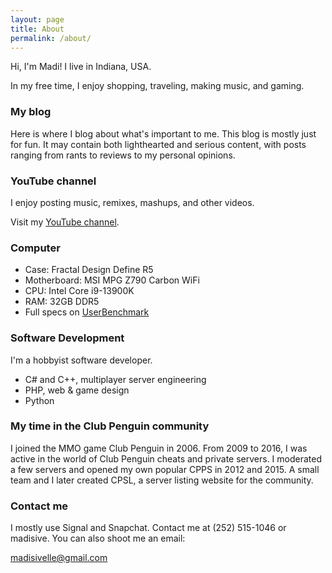 ```yaml
---
layout: page
title: About
permalink: /about/
---
```


Hi, I'm Madi! I live in Indiana, USA.

In my free time, I enjoy shopping, traveling, making music, and gaming.

### My blog
Here is where I blog about what's important to me. This blog is mostly just for fun. It may contain both lighthearted and serious content, with posts ranging from rants to reviews to my personal opinions.

### YouTube channel
I enjoy posting music, remixes, mashups, and other videos.

Visit my [YouTube channel](https://www.youtube.com/@madi2176).

### Computer
- Case: Fractal Design Define R5
- Motherboard: MSI MPG Z790 Carbon WiFi
- CPU: Intel Core i9-13900K
- RAM: 32GB DDR5
- Full specs on [UserBenchmark](https://www.userbenchmark.com/UserRun/58729356)

### Software Development
I'm a hobbyist software developer.
- C# and C++, multiplayer server engineering
- PHP, web & game design
- Python

### My time in the Club Penguin community
I joined the MMO game Club Penguin in 2006. From 2009 to 2016, I was active in the world of Club Penguin cheats and private servers. I moderated a few servers and opened my own popular CPPS in 2012 and 2015. A small team and I later created CPSL, a server listing website for the community.

### Contact me
I mostly use Signal and Snapchat. Contact me at (252) 515-1046 or madisive. You can also shoot me an email:

[madisivelle@gmail.com](mailto:madisivelle@gmail.com)
